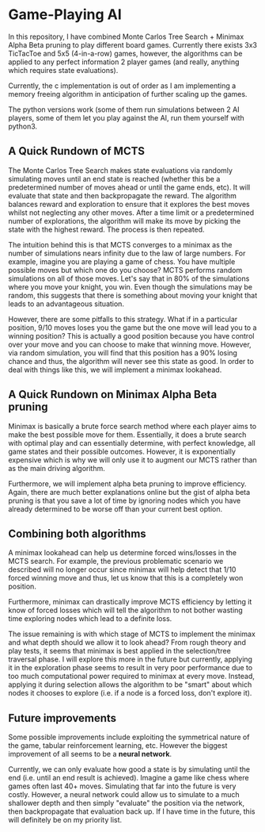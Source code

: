 # Game-Playing AI
In this repository, I have combined Monte Carlos Tree Search + Minimax Alpha Beta pruning to play different board games. Currently there exists 3x3 TicTacToe and 5x5 (4-in-a-row) games, however, the algorithms can be applied to any perfect information 2 player games (and really, anything which requires state evaluations).

Currently, the c implementation is out of order as I am implementing a memory freeing algorithm in anticipation of further scaling up the games.

The python versions work (some of them run simulations between 2 AI players, some of them let you play against the AI, run them yourself with python3.

## A Quick Rundown of MCTS ##
The Monte Carlos Tree Search makes state evaluations via randomly simulating moves until an end state is reached (whether this be a predetermined number of moves ahead or until the game ends, etc). It will evaluate that state and then backpropagate the reward. The algorithm balances reward and exploration to ensure that it explores the best moves whilst not neglecting any other moves. After a time limit or a predetermined number of explorations, the algorithm will make its move by picking the state with the highest reward. The process is then repeated.

The intuition behind this is that MCTS converges to a minimax as the number of simulations nears infinity due to the law of large numbers. For example, imagine you are playing a game of chess. You have multiple possible moves but which one do you choose? MCTS performs random simulations on all of those moves. Let's say that in 80% of the simulations where you move your knight, you win. Even though the simulations may be random, this suggests that there is something about moving your knight that leads to an advantageous situation. 

However, there are some pitfalls to this strategy. What if in a particular position, 9/10 moves loses you the game but the one move will lead you to a winning position? This is actually a good position because you have control over your move and you can choose to make that winning move. However, via random simulation, you will find that this position has a 90% losing chance and thus, the algorithm will never see this state as good. In order to deal with things like this, we will implement a minimax lookahead.

## A Quick Rundown on Minimax Alpha Beta pruning ##
Minimax is basically a brute force search method where each player aims to make the best possible move for them. Essentially, it does a brute search with optimal play and can essentially determine, with perfect knowledge, all game states and their possible outcomes. However, it is exponentially expensive which is why we will only use it to augment our MCTS rather than as the main driving algorithm.

Furthermore, we will implement alpha beta pruning to improve efficiency. Again, there are much better explanations online but the gist of alpha beta pruning is that you save a lot of time by ignoring nodes which you have already determined to be worse off than your current best option.

## Combining both algorithms ##
A minimax lookahead can help us determine forced wins/losses in the MCTS search. For example, the previous problematic scenario we described will no longer occur since minimax will help detect that 1/10 forced winning move and thus, let us know that this is a completely won position.

Furthermore, minimax can drastically improve MCTS efficiency by letting it know of forced losses which will tell the algorithm to not bother wasting time exploring nodes which lead to a definite loss.

The issue remaining is with which stage of MCTS to implement the minimax and what depth should we allow it to look ahead? From rough theory and play tests, it seems that minimax is best applied in the selection/tree traversal phase. I will explore this more in the future but currently, applying it in the exploration phase seems to result in very poor performance due to too much computational power required to minimax at every move. Instead, applying it during selection allows the algorithm to be "smart" about which nodes it chooses to explore (i.e. if a node is a forced loss, don't explore it).

## Future improvements ##
Some possible improvements include exploiting the symmetrical nature of the game, tabular reinforcement learning, etc. However the biggest improvement of all seems to be a **neural network**.

Currently, we can only evaluate how good a state is by simulating until the end (i.e. until an end result is achieved). Imagine a game like chess where games often last 40+ moves. Simulating that far into the future is very costly. However, a neural network could allow us to simulate to a much shallower depth and then simply "evaluate" the position via the network, then backpropagate that evaluation back up. If I have time in the future, this will definitely be on my priority list.
